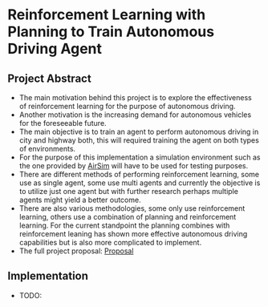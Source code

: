 # Reinforcement Learning with Planning to Train Autonomous Driving Agent

## Project Abstract
* The main motivation behind this project is to explore the effectiveness of reinforcement learning for the purpose of autonomous driving.
* Another motivation is the increasing demand for autonomous vehicles for the foreseeable future.
* The main objective is to train an agent to perform autonomous driving in city and highway both, this will required training the agent on both types of environments.
* For the purpose of this implementation a simulation environment such as the one provided by [AirSim] will have to be used for testing purposes.
* There are different methods of performing reinforcement learning, some use as single agent, some use multi agents and currently the objective is to utilize just one agent but with further research perhaps multiple agents might yield a better outcome.
* There are also various methodologies, some only use reinforcement learning, others use a combination of planning and reinforcement learning. For the current standpoint the planning combines with reinforcement leaning has shown more effective autonomous driving capabilities but is also more complicated to implement.
* The full project proposal: [Proposal]

[Proposal]:https://github.com/Nachiket27p/Reinforcement_Learning-Autonomous_Driving/blob/master/Paper/csc720_project_proposal.pdf
[AirSim]:https://github.com/microsoft/AirSim

## Implementation
* TODO:
